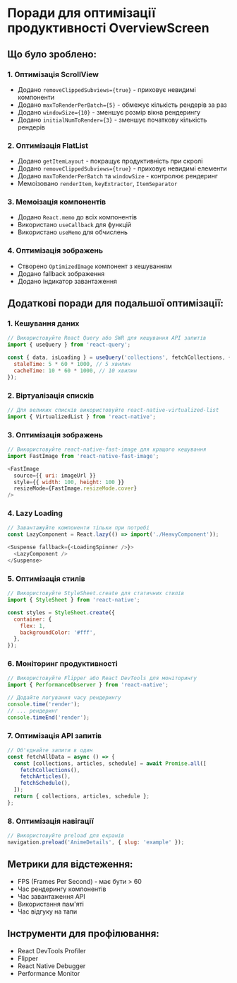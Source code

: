 # Поради для оптимізації продуктивності OverviewScreen

## Що було зроблено:

### 1. Оптимізація ScrollView
- Додано `removeClippedSubviews={true}` - приховує невидимі компоненти
- Додано `maxToRenderPerBatch={5}` - обмежує кількість рендерів за раз
- Додано `windowSize={10}` - зменшує розмір вікна рендерингу
- Додано `initialNumToRender={3}` - зменшує початкову кількість рендерів

### 2. Оптимізація FlatList
- Додано `getItemLayout` - покращує продуктивність при скролі
- Додано `removeClippedSubviews={true}` - приховує невидимі елементи
- Додано `maxToRenderPerBatch` та `windowSize` - контролює рендеринг
- Мемоізовано `renderItem`, `keyExtractor`, `ItemSeparator`

### 3. Мемоізація компонентів
- Додано `React.memo` до всіх компонентів
- Використано `useCallback` для функцій
- Використано `useMemo` для обчислень

### 4. Оптимізація зображень
- Створено `OptimizedImage` компонент з кешуванням
- Додано fallback зображення
- Додано індикатор завантаження

## Додаткові поради для подальшої оптимізації:

### 1. Кешування даних
```javascript
// Використовуйте React Query або SWR для кешування API запитів
import { useQuery } from 'react-query';

const { data, isLoading } = useQuery('collections', fetchCollections, {
  staleTime: 5 * 60 * 1000, // 5 хвилин
  cacheTime: 10 * 60 * 1000, // 10 хвилин
});
```

### 2. Віртуалізація списків
```javascript
// Для великих списків використовуйте react-native-virtualized-list
import { VirtualizedList } from 'react-native';
```

### 3. Оптимізація зображень
```javascript
// Використовуйте react-native-fast-image для кращого кешування
import FastImage from 'react-native-fast-image';

<FastImage
  source={{ uri: imageUrl }}
  style={{ width: 100, height: 100 }}
  resizeMode={FastImage.resizeMode.cover}
/>
```

### 4. Lazy Loading
```javascript
// Завантажуйте компоненти тільки при потребі
const LazyComponent = React.lazy(() => import('./HeavyComponent'));

<Suspense fallback={<LoadingSpinner />}>
  <LazyComponent />
</Suspense>
```

### 5. Оптимізація стилів
```javascript
// Використовуйте StyleSheet.create для статичних стилів
import { StyleSheet } from 'react-native';

const styles = StyleSheet.create({
  container: {
    flex: 1,
    backgroundColor: '#fff',
  },
});
```

### 6. Моніторинг продуктивності
```javascript
// Використовуйте Flipper або React DevTools для моніторингу
import { PerformanceObserver } from 'react-native';

// Додайте логування часу рендерингу
console.time('render');
// ... рендеринг
console.timeEnd('render');
```

### 7. Оптимізація API запитів
```javascript
// Об'єднайте запити в один
const fetchAllData = async () => {
  const [collections, articles, schedule] = await Promise.all([
    fetchCollections(),
    fetchArticles(),
    fetchSchedule(),
  ]);
  return { collections, articles, schedule };
};
```

### 8. Оптимізація навігації
```javascript
// Використовуйте preload для екранів
navigation.preload('AnimeDetails', { slug: 'example' });
```

## Метрики для відстеження:
- FPS (Frames Per Second) - має бути > 60
- Час рендерингу компонентів
- Час завантаження API
- Використання пам'яті
- Час відгуку на тапи

## Інструменти для профілювання:
- React DevTools Profiler
- Flipper
- React Native Debugger
- Performance Monitor

